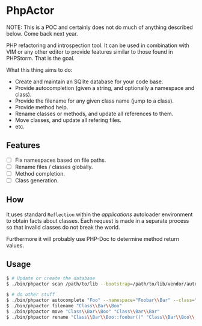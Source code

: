 PhpActor
========

NOTE: This is a POC and certainly does not do much of anything described
below. Come back next year.

PHP refactoring and introspection tool. It can be used in combination with VIM
or any other editor to provide features similar to those found in PHPStorm.
That is the goal.

What this thing aims to do:

- Create and maintain an SQlite database for your code base.
- Provide autocompletion (given a string, and optionally a namespace and
  class).
- Provide the filename for any given class name (jump to a class).
- Provide method help.
- Rename classes or methods, and update all references to them.
- Move classes, and update all refering files.
- etc.

Features
--------

- [ ] Fix namespaces based on file paths.
- [ ] Rename files / classes globally.
- [ ] Method completion.
- [ ] Class generation.

How
---

It uses standard `Reflection` within the *applications* autoloader environment
to obtain facts about classes. Each request is made in a separate process so
that invalid classes do not break the world.

Furthermore it will probably use PHP-Doc to determine method return values.

Usage
-----

```bash
$ # Update or create the database
$ ./bin/phpactor scan /path/to/lib --bootstrap=/path/to/lib/vendor/autoload.php
```

```bash
$ # do other stuff
$ ./bin/phpactor autocomplete "Foo" --namespace="Foobar\\Bar" --class="MyClass"
$ ./bin/phpactor filename "Class\\Bar\\Boo"
$ ./bin/phpactor move "Class\\Bar\\Boo" "Class\\Bar\\Bar"
$ ./bin/phpactor rename "Class\\Bar\\Boo::foobar()" "Class\\Bar\\Boo\\::barfoo()"
````
